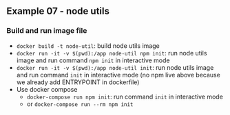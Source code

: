 ## Example 07 - node utils

### Build and run image file
- `docker build -t node-util`: build node utils image
- `docker run -it -v $(pwd):/app node-util npm init`: run node utils image and run command `npm init` in interactive mode
- `docker run -it -v $(pwd):/app node-util init`: run node utils image and run command `init` in interactive mode (no npm live above because we already add ENTRYPOINT in dockerfile)
- Use docker compose
  - `docker-compose run npm init`: run command `init` in interactive mode
  - or `docker-compose run --rm npm init`